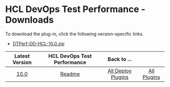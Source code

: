 # HCL DevOps Test Performance - Downloads

To download the plug-in, click the following version-specific links.
- [DTPerf-DD-HCL-10.0.zip](https://raw.githubusercontent.com/UrbanCode/IBM-UCD-PLUGINS/main/files/HCLDevOpsTestPerf/DTPerf-DD-HCL-10.0.zip)

|Latest Version|HCL DevOps Test Performance|Back to ...||
| :---: | :---: | :---: | :---: |
|[10.0](https://raw.githubusercontent.com/UrbanCode/IBM-UCD-PLUGINS/main/files/HCLDevOpsTestPerf/DTPerf-DD-HCL-10.0.zip)|[Readme](README.md)|[All Deploy Plugins](../README.md)|[All Plugins](../../index.md)|
